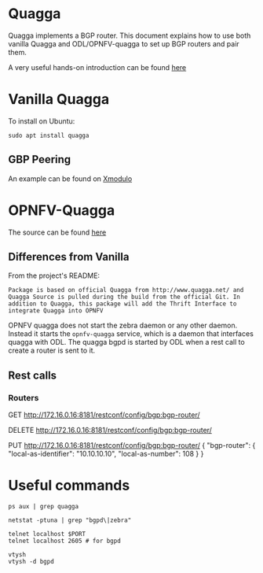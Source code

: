 Quagga
======

Quagga implements a BGP router. This document explains how to use both vanilla Quagga and ODL/OPNFV-quagga to set up BGP routers and pair them.

A very useful hands-on introduction can be found [here](https://openmaniak.com/quagga_tutorial.php)

# Vanilla Quagga #

To install on Ubuntu:

    sudo apt install quagga

## GBP Peering ##

An example can be found on [Xmodulo](http://xmodulo.com/centos-bgp-router-quagga.html)

# OPNFV-Quagga #

The source can be found [here](https://github.com/nikolas-hermanns/opnfv-quagga-packaging)

## Differences from Vanilla ##

From the project's README:

    Package is based on official Quagga from http://www.quagga.net/ and Quagga Source is pulled during the build from the official Git. In addition to Quagga, this package will add the Thrift Interface to integrate Quagga into OPNFV

OPNFV quagga does not start the zebra daemon or any other daemon. Instead it starts the `opnfv-quagga` service, which is a daemon that interfaces quagga with ODL. The quagga bgpd is started by ODL when a rest call to create a router is sent to it.

## Rest calls ##

### Routers ###

GET http://172.16.0.16:8181/restconf/config/bgp:bgp-router/

DELETE http://172.16.0.16:8181/restconf/config/bgp:bgp-router/

PUT http://172.16.0.16:8181/restconf/config/bgp:bgp-router/
{
    "bgp-router": {
        "local-as-identifier": "10.10.10.10",
        "local-as-number": 108
    }
}

# Useful commands #

    ps aux | grep quagga

    netstat -ptuna | grep "bgpd\|zebra"

    telnet localhost $PORT
    telnet localhost 2605 # for bgpd

    vtysh
    vtysh -d bgpd
